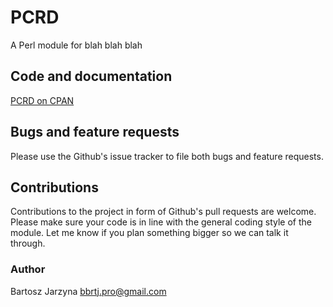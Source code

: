 # PCRD
A Perl module for blah blah blah

## Code and documentation
[PCRD on CPAN](https://metacpan.org/release/PCRD)

## Bugs and feature requests
Please use the Github's issue tracker to file both bugs and feature requests.

## Contributions
Contributions to the project in form of Github's pull requests are
welcome. Please make sure your code is in line with the general
coding style of the module. Let me know if you plan something
bigger so we can talk it through.

### Author
Bartosz Jarzyna <bbrtj.pro@gmail.com>


